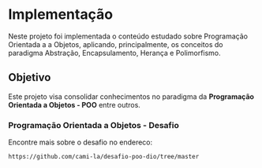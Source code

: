 # Implementação

Neste projeto foi implementada o conteúdo estudado sobre Programação Orientada a a Objetos, aplicando, principalmente, os conceitos do paradigma Abstração, Encapsulamento, Herança e Polimorfismo.

## Objetivo

Este projeto visa consolidar conhecimentos no paradigma da **Programação Orientada a Objetos - POO** entre outros.

### Programação Orientada a Objetos - Desafio
Encontre mais sobre o desafio no endereco:
```web
https://github.com/cami-la/desafio-poo-dio/tree/master
```


